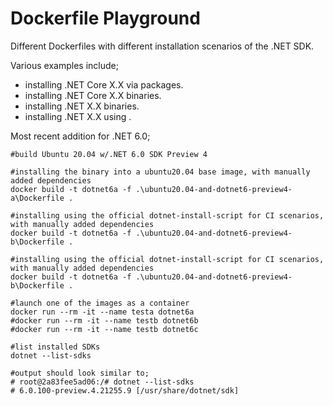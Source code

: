 # Dockerfile Playground

Different Dockerfiles with different installation scenarios of the .NET SDK.

Various examples include;

- installing .NET Core X.X via packages.
- installing .NET Core X.X binaries.
- installing .NET X.X binaries.
- installing .NET X.X using .

Most recent addition for .NET 6.0;

```pwsh
#build Ubuntu 20.04 w/.NET 6.0 SDK Preview 4

#installing the binary into a ubuntu20.04 base image, with manually added dependencies
docker build -t dotnet6a -f .\ubuntu20.04-and-dotnet6-preview4-a\Dockerfile .

#installing using the official dotnet-install-script for CI scenarios, with manually added dependencies
docker build -t dotnet6a -f .\ubuntu20.04-and-dotnet6-preview4-b\Dockerfile .

#installing using the official dotnet-install-script for CI scenarios, with manually added dependencies
docker build -t dotnet6a -f .\ubuntu20.04-and-dotnet6-preview4-b\Dockerfile .

#launch one of the images as a container
docker run --rm -it --name testa dotnet6a
#docker run --rm -it --name testb dotnet6b
#docker run --rm -it --name testb dotnet6c

#list installed SDKs
dotnet --list-sdks

#output should look similar to;
# root@2a83fee5ad06:/# dotnet --list-sdks
# 6.0.100-preview.4.21255.9 [/usr/share/dotnet/sdk]
```

